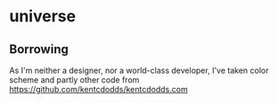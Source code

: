 # universe

## Borrowing

As I'm neither a designer, nor a world-class developer, I've taken color scheme and partly other code from <https://github.com/kentcdodds/kentcdodds.com>
